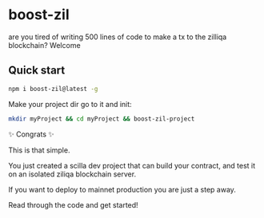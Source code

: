 # boost-zil
are you tired of writing 500 lines of code to make a tx to the zilliqa blockchain? Welcome

## Quick start

```bash
npm i boost-zil@latest -g
```

Make your project dir go to it and init: 

```bash
mkdir myProject && cd myProject && boost-zil-project
```

✨ Congrats ✨ 

This is that simple.

You just created a scilla dev project that can build your contract, and test it on an isolated ziliqa blockchain server.

If you want to deploy to mainnet production you are just a step away.

Read through the code and get started!

